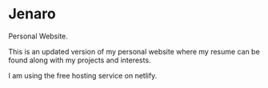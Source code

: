 # Jenaro
Personal Website.

This is an updated version of my personal website where my resume can be found along with my projects and interests.

I am using the free hosting service on netlify. 
